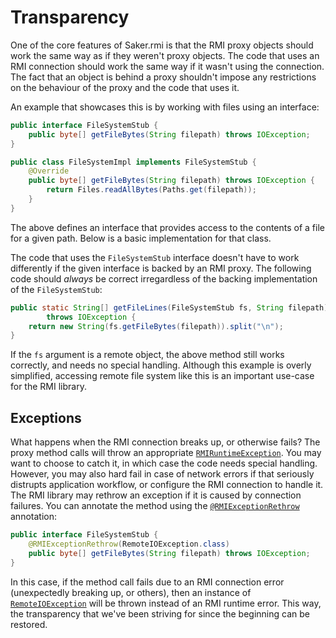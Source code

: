 # Transparency

One of the core features of Saker.rmi is that the RMI proxy objects should work the same way as if they weren't proxy objects. The code that uses an RMI connection should work the same way if it wasn't using the connection. The fact that an object is behind a proxy shouldn't impose any restrictions on the behaviour of the proxy and the code that uses it.

An example that showcases this is by working with files using an interface:

```java
public interface FileSystemStub {
	public byte[] getFileBytes(String filepath) throws IOException;
}

public class FileSystemImpl implements FileSystemStub {
	@Override
	public byte[] getFileBytes(String filepath) throws IOException {
		return Files.readAllBytes(Paths.get(filepath));
	}
}
```

The above defines an interface that provides access to the contents of a file for a given path. Below is a basic implementation for that class.

The code that uses the `FileSystemStub` interface doesn't have to work differently if the given interface is backed by an RMI proxy. The following code should *always* be correct irregardless of the backing implementation of the `FileSystemStub`:

```java
public static String[] getFileLines(FileSystemStub fs, String filepath) 
		throws IOException {
	return new String(fs.getFileBytes(filepath)).split("\n");
}
```

If the `fs` argument is a remote object, the above method still works correctly, and needs no special handling. Although this example is overly simplified, accessing remote file system like this is an important use-case for the RMI library.

## Exceptions

What happens when the RMI connection breaks up, or otherwise fails? The proxy method calls will throw an appropriate [`RMIRuntimeException`](/javadoc/saker/rmi/exception/RMIRuntimeException.html). You may want to choose to catch it, in which case the code needs special handling. However, you may also hard fail in case of network errors if that seriously distrupts application workflow, or configure the RMI connection to handle it. The RMI library may rethrow an exception if it is caused by connection failures. You can annotate the method using the [`@RMIExceptionRethrow`](/javadoc/saker/rmi/annot/invoke/RMIExceptionRethrow.html) annotation:

```java
public interface FileSystemStub {
	@RMIExceptionRethrow(RemoteIOException.class)
	public byte[] getFileBytes(String filepath) throws IOException;
}
```

In this case, if the method call fails due to an RMI connection error (unexpectedly breaking up, or others), then an instance of [`RemoteIOException`](root:/saker.util/javadoc/saker/util/io/RemoteIOException.html) will be thrown instead of an RMI runtime error. This way, the transparency that we've been striving for since the beginning can be restored.
